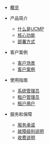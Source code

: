 
* [概览](/ucmp/README)

* 产品简介
  * [什么是UCMP](/ucmp/introduction/product_introdution.md)
  * [核心功能](/ucmp/introduction/core_function.md)
  * [部署方式](/ucmp/introduction/architecture.md)


* 客户案例
  * [客户场景](/ucmp/customer_case/case.md)
  * [客户案例](/ucmp/customer_case/customer_problem.md)


* 使用指南
  * [系统管理员](/ucmp/using_guide/admin.md)
  * [租户管理员](/ucmp/using_guide/department_admin.md)
  * [租户用户](/ucmp/using_guide/user.md)


* 服务和保障
  * [服务承诺](/ucmp/service/promis.md)
  * [故障级别说明](/ucmp/service/bug.md)
  * [收费说明](/ucmp/service/price_mode.md)
